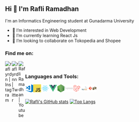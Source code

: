 ## Hi 👋 I'm Rafli Ramadhan
I'm an Informatics Engineering student at Gunadarma University

- 👀 I’m interested in Web Development
- 🌱 I’m currently learning React Js
- 💞️ I’m looking to collaborate on Tokopedia and Shopee

### Find me on:

[<img align="left" alt="raflyrdn | Instagram" width="22px" src="https://cdn.jsdelivr.net/npm/simple-icons@v3/icons/instagram.svg" />][instagram]
[<img align="left" alt="raflyrdnn | Twitter" width="22px" src="https://cdn.jsdelivr.net/npm/simple-icons@v3/icons/twitter.svg" />][twitter]
[<img align="left" alt="Rafli Ramadhan | Youtube" width="22px" src="https://cdn.jsdelivr.net/npm/simple-icons@v3/icons/youtube.svg" />][youtube]

<br />

### Languages and Tools:

<img align="left" alt="Visual Studio Code" width="26px" src="https://raw.githubusercontent.com/github/explore/80688e429a7d4ef2fca1e82350fe8e3517d3494d/topics/visual-studio-code/visual-studio-code.png" />
<img align="left" alt="JavaScript" width="26px" src="https://raw.githubusercontent.com/github/explore/80688e429a7d4ef2fca1e82350fe8e3517d3494d/topics/javascript/javascript.png" />
<img align="left" alt="React" width="26px" src="https://raw.githubusercontent.com/github/explore/80688e429a7d4ef2fca1e82350fe8e3517d3494d/topics/react/react.png" />
<img align="left" alt="Vue" width="26px" src="https://raw.githubusercontent.com/github/explore/80688e429a7d4ef2fca1e82350fe8e3517d3494d/topics/vue/vue.png" />
<img align="left" alt="Node.js" width="26px" src="https://raw.githubusercontent.com/github/explore/80688e429a7d4ef2fca1e82350fe8e3517d3494d/topics/nodejs/nodejs.png" />
<img align="left" alt="Express" width="26px" src="https://raw.githubusercontent.com/github/explore/80688e429a7d4ef2fca1e82350fe8e3517d3494d/topics/express/express.png" />
<img align="left" alt="Laravel" width="26px" src="https://raw.githubusercontent.com/github/explore/80688e429a7d4ef2fca1e82350fe8e3517d3494d/topics/laravel/laravel.png" />
<img align="left" alt="MySQL" width="26px" src="https://raw.githubusercontent.com/github/explore/80688e429a7d4ef2fca1e82350fe8e3517d3494d/topics/mysql/mysql.png" />
<img align="left" alt="Git" width="26px" src="https://raw.githubusercontent.com/github/explore/80688e429a7d4ef2fca1e82350fe8e3517d3494d/topics/git/git.png" />

<br />
<br />


[![Rafli's GitHub stats](https://github-readme-stats.vercel.app/api?username=raflyrrr&theme=nightowl&show_icons=true)](https://github.com/anuraghazra/github-readme-stats)
[![Top Langs](https://github-readme-stats.vercel.app/api/top-langs/?username=raflyrrr&layout=compact&theme=nightowl)](https://github.com/anuraghazra/github-readme-stats)



<!---
raflyrrr/raflyrrr is a ✨ special ✨ repository because its `README.md` (this file) appears on your GitHub profile.
You can click the Preview link to take a look at your changes.
--->
[twitter]: https://twitter.com/raflyrdnn
[instagram]: https://instagram.com/raflyrdn
[youtube]: https://youtube.com/rafliramadhan
